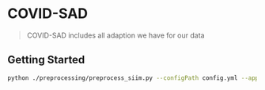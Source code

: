 # COVID-SAD

> COVID-SAD includes all adaption we have for our data

## Getting Started

```sh
python ./preprocessing/preprocess_siim.py --configPath config.yml --append 
```
